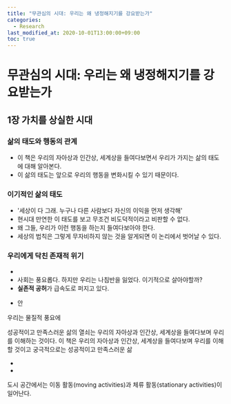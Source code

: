 ```yaml
---
title: "무관심의 시대: 우리는 왜 냉정해지기를 강요받는가"
categories: 
  - Research
last_modified_at: 2020-10-01T13:00:00+09:00
toc: true
---
```


# 무관심의 시대: 우리는 왜 냉정해지기를 강요받는가

## 1장 가치를 상실한 시대

### 삶의 태도와 행동의 관계
- 이 책은 우리의 자아상과 인간상, 세계상을 들여다보면서 우리가 가지는 삶의 태도에 대해 알아본다.
- 이 삶의 태도는 앞으로 우리의 행동을 변화시킬 수 있기 때문이다.

### 이기적인 삶의 태도
- '세상이 다 그래. 누구나 다른 사람보다 자신의 이익을 먼저 생각해'
- 현시대 만연한 이 태도를 보고 무조건 비도덕적이라고 비판할 수 없다.
- 왜 그들, 우리가 이런 행동을 하는지 들여다보아야 한다.
- 세상의 법칙은 그렇게 무자비하지 않는 것을 알게되면 이 논리에서 벗어날 수 있다.

### 우리에게 닥친 존재적 위기
- 
- 사회는 풍요롭다. 하지만 우리는 나침반을 잃었다. 이기적으로 살아야할까?
- **실존적 공허**가 급속도로 퍼지고 있다.

* 안 


우리는 물질적 풍요에 




성공적이고 만족스러운 삶의 열쇠는 우리의 자아상과 인간상, 세계상을 들여다보며 우리를 이해하는 것이다.
이 책은 우리의 자아상과 인간상, 세계상을 들여다보며 우리를 이해할 것이고 궁극적으로는 성공적이고 만족스러운 삶

- 

- 
도시 공간에서는 이동 활동(moving activities)과 체류 활동(stationary activities)이 일어난다.
